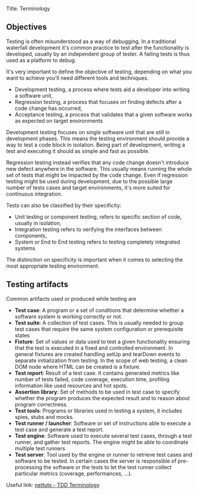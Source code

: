 Title: Terminology

## Objectives

Testing is often misunderstood as a way of debugging. In a traditional waterfall development it's common practice to test after the functionality is developed, usually by an independent group of tester. A failing tests is thus used as a platform to debug.

It's very important to define the objective of testing, depending on what you want to achieve you'll need different tools and techniques.

* Development testing, a process where tests aid a developer into writing a software unit,
* Regression testing, a process that focuses on finding defects after a code change has occurred,
* Acceptance testing, a process that validates that a given software works as expected on target environments

Development testing focuses on single software unit that are still in development phases.
This means the testing environment should provide a way to test a code block in isolation.
Being part of development, writing a test and executing it should as simple and fast as possible.

Regression testing instead verifies that any code change doesn't introduce new defect anywhere in the software.
This usually means running the whole set of tests that might be impacted by the code change.
Even if regression testing might be used during development, due to the possible large number of tests cases and target environments,
it's more suited for continuous integration.

Tests can also be classified by their specificity:

* Unit testing or component testing, refers to specific section of code, usually in isolation,
* Integration testing refers to verifying the interfaces between components,
* System or End to End testing refers to testing completely integrated systems

The distinction on specificity is important when it comes to selecting the most appropriate testing environment.

## Testing artifacts

Common artifacts used or produced while testing are

* **Test case**: A program or a set of conditions that determine whether a software system is working correctly or not.
* **Test suite**: A collection of test cases. This is usually needed to group test cases that require the same system configuration or prerequisite states
* **Fixture**: Set of values or data used to test a given functionality ensuring that the test is executed in a fixed and controlled environment. In general fixtures are created handling setUp and tearDown events to separate initialization from testing. In the scope of web testing, a clean DOM node where HTML can be created is a fixture.
* **Test report**: Result of a test case. It contains generated metrics like number of tests failed, code coverage, execution time, profiling information like used resources and hot spots.
* **Assertion library**: Set of methods to be used in test case to specify whether the program produces the expected result and to reason about program correctness.
* **Test tools**: Programs or libraries used in testing a system, it includes spies, stubs and mocks.
* **Test runner / launcher**: Software or set of instructions able to execute a test case and generate a test report.
* **Test engine**: Software used to execute several test cases, through a test runner, and gather test reports. The engine might be able to coordinate multiple test runners
* **Test server**: Tool used by the engine or runner to retrieve test cases and software to be tested. In certain cases the server is responsible of pre-processing the software or the tests to let the test runner collect particular metrics (coverage, performances, ...).

Useful link: [nettuts - TDD Terminology](http://net.tutsplus.com/articles/tdd-terminology-simplified/)
